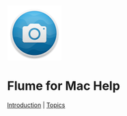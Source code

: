 <div class="center"><img src="/logo.png" width="128" height="128" /></div>

<div class="center"><h1>Flume for Mac Help</h1></div>

<div class="center"><a href="introduction.html">Introduction</a> | <a href="topics.html">Topics</a></div>